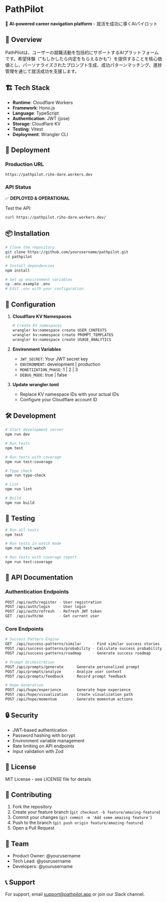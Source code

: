 # PathPilot

🚀 **AI-powered career navigation platform** - 就活を成功に導くAIパイロット

## 🌟 Overview

PathPilotは、ユーザーの就職活動を包括的にサポートするAIプラットフォームです。希望体験（"もしかしたら内定をもらえるかも"）を提供することを核心価値とし、パーソナライズされたプロンプト生成、成功パターンマッチング、進捗管理を通じて就活成功を支援します。

## 🏗️ Tech Stack

- **Runtime**: Cloudflare Workers
- **Framework**: Hono.js
- **Language**: TypeScript
- **Authentication**: JWT (jose)
- **Storage**: Cloudflare KV
- **Testing**: Vitest
- **Deployment**: Wrangler CLI

## 🚀 Deployment

### Production URL
```
https://pathpilot.riho-dare.workers.dev
```

### API Status
✅ **DEPLOYED & OPERATIONAL**

Test the API:
```bash
curl https://pathpilot.riho-dare.workers.dev/
```

## 📦 Installation

```bash
# Clone the repository
git clone https://github.com/yourusername/pathpilot.git
cd pathpilot

# Install dependencies
npm install

# Set up environment variables
cp .env.example .env
# Edit .env with your configuration
```

## 🔧 Configuration

1. **Cloudflare KV Namespaces**
   ```bash
   # Create KV namespaces
   wrangler kv:namespace create USER_CONTEXTS
   wrangler kv:namespace create PROMPT_TEMPLATES
   wrangler kv:namespace create USAGE_ANALYTICS
   ```

2. **Environment Variables**
   - `JWT_SECRET`: Your JWT secret key
   - `ENVIRONMENT`: development | production
   - `MONETIZATION_PHASE`: 1 | 2 | 3
   - `DEBUG_MODE`: true | false

3. **Update wrangler.toml**
   - Replace KV namespace IDs with your actual IDs
   - Configure your Cloudflare account ID

## 🛠️ Development

```bash
# Start development server
npm run dev

# Run tests
npm test

# Run tests with coverage
npm run test:coverage

# Type check
npm run type-check

# Lint
npm run lint

# Build
npm run build
```

## 🧪 Testing

```bash
# Run all tests
npm test

# Run tests in watch mode
npm run test:watch

# Run tests with coverage report
npm run test:coverage
```

## 📝 API Documentation

### Authentication Endpoints

```bash
POST /api/auth/register - User registration
POST /api/auth/login    - User login
POST /api/auth/refresh  - Refresh JWT token
GET  /api/auth/me       - Get current user
```

### Core Endpoints

```bash
# Success Pattern Engine
GET  /api/success-patterns/similar     - Find similar success stories
POST /api/success-patterns/probability - Calculate success probability
POST /api/success-patterns/roadmap     - Generate success roadmap

# Prompt Orchestration
POST /api/prompts/generate    - Generate personalized prompt
POST /api/prompts/analyze     - Analyze user context
POST /api/prompts/feedback    - Record prompt feedback

# Hope Generation
POST /api/hope/experience     - Generate hope experience
POST /api/hope/visualization  - Create visualization path
POST /api/hope/momentum       - Generate momentum actions
```

## 🔒 Security

- JWT-based authentication
- Password hashing with bcrypt
- Environment variable management
- Rate limiting on API endpoints
- Input validation with Zod

## 📄 License

MIT License - see LICENSE file for details

## 🤝 Contributing

1. Fork the repository
2. Create your feature branch (`git checkout -b feature/amazing-feature`)
3. Commit your changes (`git commit -m 'Add some amazing feature'`)
4. Push to the branch (`git push origin feature/amazing-feature`)
5. Open a Pull Request

## 👥 Team

- Product Owner: @yourusername
- Tech Lead: @yourusername
- Developers: @yourusername

## 📞 Support

For support, email support@pathpilot.app or join our Slack channel.
